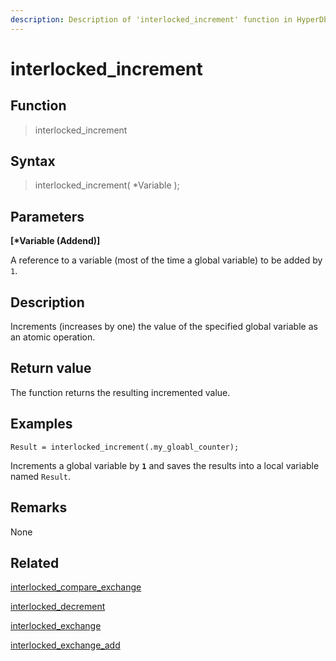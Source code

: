 ```yaml
---
description: Description of 'interlocked_increment' function in HyperDbg Scripts
---
```


# interlocked_increment

## Function

> interlocked_increment

## Syntax

> interlocked_increment( \*Variable );

## Parameters

**\[\*Variable (Addend)]**

A reference to a variable (most of the time a global variable) to be added by `1`.

## Description

Increments (increases by one) the value of the specified global variable as an atomic operation.

## Return value

The function returns the resulting incremented value.

## Examples

`Result = interlocked_increment(.my_gloabl_counter);`

Increments a global variable by **`1`** and saves the results into a local variable named `Result`.

## **Remarks**

None

## Related

[interlocked_compare_exchange](https://docs.hyperdbg.org/commands/scripting-language/functions/interlocked/interlocked_compare_exchange)

[interlocked_decrement](https://docs.hyperdbg.org/commands/scripting-language/functions/interlocked/interlocked_decrement)

[interlocked_exchange](https://docs.hyperdbg.org/commands/scripting-language/functions/interlocked/interlocked_exchange)

[interlocked_exchange_add](https://docs.hyperdbg.org/commands/scripting-language/functions/interlocked/interlocked_exchange_add)
